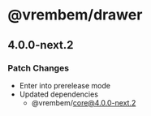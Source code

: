 # @vrembem/drawer

## 4.0.0-next.2

### Patch Changes

- Enter into prerelease mode
- Updated dependencies
  - @vrembem/core@4.0.0-next.2
